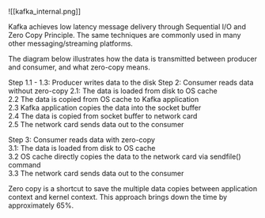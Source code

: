 ![[kafka_internal.png]]

Kafka achieves low latency message delivery through Sequential I/O and Zero Copy Principle. The same techniques are commonly used in many other messaging/streaming platforms.   
  
The diagram below illustrates how the data is transmitted between producer and consumer, and what zero-copy means.  
  
Step 1.1 - 1.3: Producer writes data to the disk
Step 2: Consumer reads data without zero-copy
2.1: The data is loaded from disk to OS cache  
2.2 The data is copied from OS cache to Kafka application  
2.3 Kafka application copies the data into the socket buffer   
2.4 The data is copied from socket buffer to network card  
2.5 The network card sends data out to the consumer  

Step 3: Consumer reads data with zero-copy  
3.1: The data is loaded from disk to OS cache  
3.2 OS cache directly copies the data to the network card via sendfile() command  
3.3 The network card sends data out to the consumer  
  
Zero copy is a shortcut to save the multiple data copies between application context and kernel context. This approach brings down the time by approximately 65%.